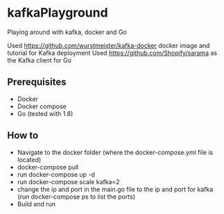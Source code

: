 # kafkaPlayground
Playing around with kafka, docker and Go

Used https://github.com/wurstmeister/kafka-docker docker image and tutorial for Kafka deployment
Used https://github.com/Shopify/sarama as the Kafka client for Go

## Prerequisites
* Docker
* Docker compose
* Go (tested with 1.8)

## How to
* Navigate to the docker folder (where the docker-compose.yml file is located)
* docker-compose pull   
* run docker-compose up -d
* run docker-compose scale kafka=2
* change the ip and port in the main.go file to the ip and port for kafka (run docker-compose ps to list the ports)
* Build and run
